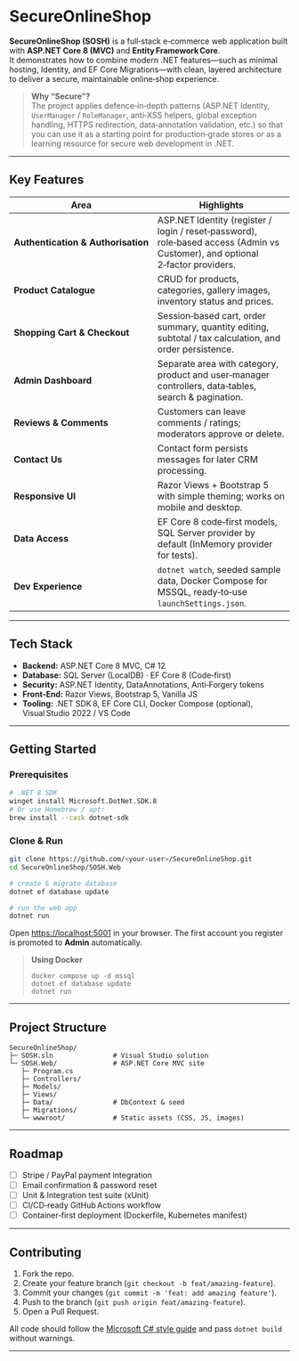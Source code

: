 # SecureOnlineShop

**SecureOnlineShop (SOSH)** is a full‑stack e‑commerce web application built with **ASP.NET Core 8 (MVC)** and **Entity Framework Core**.  
It demonstrates how to combine modern .NET features—such as minimal hosting, Identity, and EF Core Migrations—with clean, layered architecture to deliver a secure, maintainable online‑shop experience.

> **Why “Secure”?**  
> The project applies defence‑in‑depth patterns (ASP.NET Identity, `UserManager` / `RoleManager`, anti‑XSS helpers, global exception handling, HTTPS redirection, data‑annotation validation, etc.) so that you can use it as a starting point for production‑grade stores or as a learning resource for secure web development in .NET.

---

## Key Features

| Area | Highlights |
|------|------------|
| **Authentication & Authorisation** | ASP.NET Identity (register / login / reset‑password), role‑based access (Admin vs Customer), and optional 2‑factor providers. |
| **Product Catalogue** | CRUD for products, categories, gallery images, inventory status and prices. |
| **Shopping Cart & Checkout** | Session‑based cart, order summary, quantity editing, subtotal / tax calculation, and order persistence. |
| **Admin Dashboard** | Separate area with category, product and user‑manager controllers, data‑tables, search & pagination. |
| **Reviews & Comments** | Customers can leave comments / ratings; moderators approve or delete. |
| **Contact Us** | Contact form persists messages for later CRM processing. |
| **Responsive UI** | Razor Views + Bootstrap 5 with simple theming; works on mobile and desktop. |
| **Data Access** | EF Core 8 code‑first models, SQL Server provider by default (InMemory provider for tests). |
| **Dev Experience** | `dotnet watch`, seeded sample data, Docker Compose for MSSQL, ready‑to‑use `launchSettings.json`. |

---

## Tech Stack

- **Backend:** ASP.NET Core 8 MVC, C# 12  
- **Database:** SQL Server (LocalDB) · EF Core 8 (Code‑first)  
- **Security:** ASP.NET Identity, DataAnnotations, Anti‑Forgery tokens  
- **Front‑End:** Razor Views, Bootstrap 5, Vanilla JS  
- **Tooling:** .NET SDK 8, EF Core CLI, Docker Compose (optional), Visual Studio 2022 / VS Code  

---

## Getting Started

### Prerequisites
```bash
# .NET 8 SDK
winget install Microsoft.DotNet.SDK.8
# Or use Homebrew / apt:
brew install --cask dotnet-sdk
```

### Clone & Run

```bash
git clone https://github.com/<your‑user>/SecureOnlineShop.git
cd SecureOnlineShop/SOSH.Web

# create & migrate database
dotnet ef database update

# run the web app
dotnet run
```

Open <https://localhost:5001> in your browser. The first account you register is promoted to **Admin** automatically.

> **Using Docker**  
> ```
> docker compose up -d mssql
> dotnet ef database update
> dotnet run
> ```

---

## Project Structure

```
SecureOnlineShop/
├─ SOSH.sln               # Visual Studio solution
└─ SOSH.Web/              # ASP.NET Core MVC site
   ├─ Program.cs
   ├─ Controllers/
   ├─ Models/
   ├─ Views/
   ├─ Data/               # DbContext & seed
   ├─ Migrations/
   └─ wwwroot/            # Static assets (CSS, JS, images)
```

---

## Roadmap

- [ ] Stripe / PayPal payment integration  
- [ ] Email confirmation & password reset  
- [ ] Unit & Integration test suite (xUnit)  
- [ ] CI/CD‑ready GitHub Actions workflow  
- [ ] Container‑first deployment (Dockerfile, Kubernetes manifest)  

---

## Contributing

1. Fork the repo.
2. Create your feature branch (`git checkout -b feat/amazing‑feature`).
3. Commit your changes (`git commit -m 'feat: add amazing feature'`).
4. Push to the branch (`git push origin feat/amazing‑feature`).
5. Open a Pull Request.

All code should follow the [Microsoft C# style guide](https://learn.microsoft.com/dotnet/csharp) and pass `dotnet build` without warnings.

---



